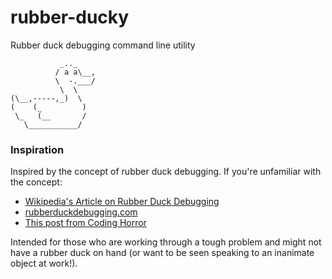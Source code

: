 # rubber-ducky
Rubber duck debugging command line utility
```
           _.._
          / a a\__,
          \  -.___/
           \  \
(\__,-----,_)  \
(    (_         )
 \_   (__       /
   \___________/
```
### Inspiration
Inspired by the concept of rubber duck debugging. If you're unfamiliar with the concept:
 * [Wikipedia's Article on Rubber Duck Debugging](https://en.wikipedia.org/wiki/Rubber_duck_debugging)
 * [rubberduckdebugging.com](http://www.rubberduckdebugging.com/)
 * [This post from Coding Horror](http://blog.codinghorror.com/rubber-duck-problem-solving/)

Intended for those who are working through a tough problem and might not have a rubber duck on hand (or want to be seen speaking to an inanimate object at work!).
